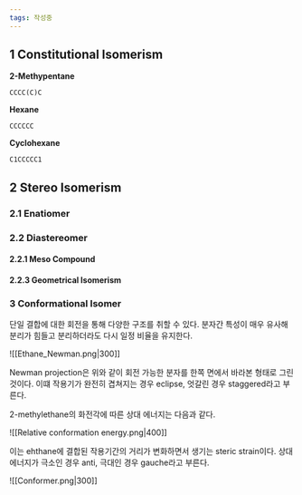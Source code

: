 ```yaml
---
tags: 작성중
---
```

## 1 Constitutional Isomerism
**2-Methypentane**

```smiles
CCCC(C)C
```
 **Hexane**

 ```smiles
CCCCCC
```

**Cyclohexane**

 ```smiles
C1CCCCC1
```

## 2 Stereo Isomerism
### 2.1 Enatiomer
### 2.2 Diastereomer

#### 2.2.1 Meso Compound
#### 2.2.3 Geometrical Isomerism
### 3 Conformational Isomer
단일 결합에 대한 회전을 통해 다양한 구조를 취할 수 있다. 분자간 특성이 매우 유사해 분리가 힘들고 분리하더라도 다시 일정 비율을 유지한다.


![[Ethane_Newman.png|300]]

Newman projection은 위와 같이 회전 가능한 분자를 한쪽 면에서 바라본 형태로 그린 것이다. 
이떄 작용기가 완전히 겹쳐지는 경우 eclipse, 엇갈린 경우 staggered라고 부른다.

2-methylethane의 화전각에 따른 상대 에너지는 다음과 같다. 

![[Relative conformation energy.png|400]]


이는 ehthane에 결합된 작용기간의 거리가 변화하면서 생기는 steric strain이다. 
상대 에너지가 극소인 경우 anti, 극대인 경우 gauche라고 부른다.

![[Conformer.png|300]]